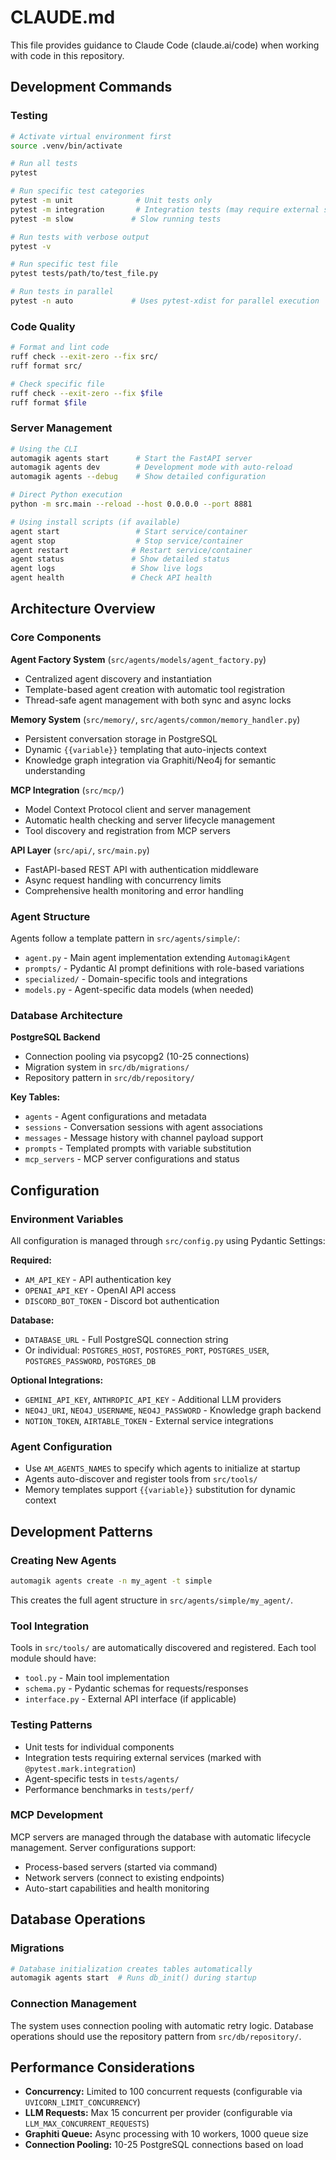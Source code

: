 # CLAUDE.md

This file provides guidance to Claude Code (claude.ai/code) when working with code in this repository.

## Development Commands

### Testing
```bash
# Activate virtual environment first
source .venv/bin/activate

# Run all tests
pytest

# Run specific test categories
pytest -m unit              # Unit tests only
pytest -m integration       # Integration tests (may require external services)
pytest -m slow             # Slow running tests

# Run tests with verbose output
pytest -v

# Run specific test file
pytest tests/path/to/test_file.py

# Run tests in parallel
pytest -n auto             # Uses pytest-xdist for parallel execution
```

### Code Quality
```bash
# Format and lint code
ruff check --exit-zero --fix src/
ruff format src/

# Check specific file
ruff check --exit-zero --fix $file
ruff format $file
```

### Server Management
```bash
# Using the CLI
automagik agents start      # Start the FastAPI server
automagik agents dev        # Development mode with auto-reload
automagik agents --debug    # Show detailed configuration

# Direct Python execution
python -m src.main --reload --host 0.0.0.0 --port 8881

# Using install scripts (if available)
agent start                 # Start service/container
agent stop                  # Stop service/container
agent restart              # Restart service/container
agent status               # Show detailed status
agent logs                 # Show live logs
agent health               # Check API health
```

## Architecture Overview

### Core Components

**Agent Factory System** (`src/agents/models/agent_factory.py`)
- Centralized agent discovery and instantiation
- Template-based agent creation with automatic tool registration
- Thread-safe agent management with both sync and async locks

**Memory System** (`src/memory/`, `src/agents/common/memory_handler.py`)
- Persistent conversation storage in PostgreSQL
- Dynamic `{{variable}}` templating that auto-injects context
- Knowledge graph integration via Graphiti/Neo4j for semantic understanding

**MCP Integration** (`src/mcp/`)
- Model Context Protocol client and server management
- Automatic health checking and server lifecycle management
- Tool discovery and registration from MCP servers

**API Layer** (`src/api/`, `src/main.py`)
- FastAPI-based REST API with authentication middleware
- Async request handling with concurrency limits
- Comprehensive health monitoring and error handling

### Agent Structure

Agents follow a template pattern in `src/agents/simple/`:
- `agent.py` - Main agent implementation extending `AutomagikAgent`
- `prompts/` - Pydantic AI prompt definitions with role-based variations
- `specialized/` - Domain-specific tools and integrations
- `models.py` - Agent-specific data models (when needed)

### Database Architecture

**PostgreSQL Backend**
- Connection pooling via psycopg2 (10-25 connections)
- Migration system in `src/db/migrations/`
- Repository pattern in `src/db/repository/`

**Key Tables:**
- `agents` - Agent configurations and metadata
- `sessions` - Conversation sessions with agent associations
- `messages` - Message history with channel payload support
- `prompts` - Templated prompts with variable substitution
- `mcp_servers` - MCP server configurations and status

## Configuration

### Environment Variables
All configuration is managed through `src/config.py` using Pydantic Settings:

**Required:**
- `AM_API_KEY` - API authentication key
- `OPENAI_API_KEY` - OpenAI API access
- `DISCORD_BOT_TOKEN` - Discord bot authentication

**Database:**
- `DATABASE_URL` - Full PostgreSQL connection string
- Or individual: `POSTGRES_HOST`, `POSTGRES_PORT`, `POSTGRES_USER`, `POSTGRES_PASSWORD`, `POSTGRES_DB`

**Optional Integrations:**
- `GEMINI_API_KEY`, `ANTHROPIC_API_KEY` - Additional LLM providers
- `NEO4J_URI`, `NEO4J_USERNAME`, `NEO4J_PASSWORD` - Knowledge graph backend
- `NOTION_TOKEN`, `AIRTABLE_TOKEN` - External service integrations

### Agent Configuration
- Use `AM_AGENTS_NAMES` to specify which agents to initialize at startup
- Agents auto-discover and register tools from `src/tools/`
- Memory templates support `{{variable}}` substitution for dynamic context

## Development Patterns

### Creating New Agents
```bash
automagik agents create -n my_agent -t simple
```
This creates the full agent structure in `src/agents/simple/my_agent/`.

### Tool Integration
Tools in `src/tools/` are automatically discovered and registered. Each tool module should have:
- `tool.py` - Main tool implementation
- `schema.py` - Pydantic schemas for requests/responses
- `interface.py` - External API interface (if applicable)

### Testing Patterns
- Unit tests for individual components
- Integration tests requiring external services (marked with `@pytest.mark.integration`)
- Agent-specific tests in `tests/agents/`
- Performance benchmarks in `tests/perf/`

### MCP Development
MCP servers are managed through the database with automatic lifecycle management. Server configurations support:
- Process-based servers (started via command)
- Network servers (connect to existing endpoints)
- Auto-start capabilities and health monitoring

## Database Operations

### Migrations
```bash
# Database initialization creates tables automatically
automagik agents start  # Runs db_init() during startup
```

### Connection Management
The system uses connection pooling with automatic retry logic. Database operations should use the repository pattern from `src/db/repository/`.

## Performance Considerations

- **Concurrency:** Limited to 100 concurrent requests (configurable via `UVICORN_LIMIT_CONCURRENCY`)
- **LLM Requests:** Max 15 concurrent per provider (configurable via `LLM_MAX_CONCURRENT_REQUESTS`)
- **Graphiti Queue:** Async processing with 10 workers, 1000 queue size
- **Connection Pooling:** 10-25 PostgreSQL connections based on load
